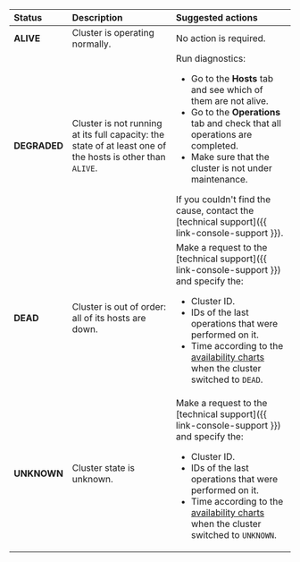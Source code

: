 | Status | Description | Suggested actions |
| :--- | :--- | :--- |
| **ALIVE** | Cluster is operating normally. | No action is required. |
| **DEGRADED** | Cluster is not running at its full capacity: the state of at least one of the hosts is other than `ALIVE`. | Run diagnostics:<ul><li>Go to the **Hosts** tab and see which of them are not alive.</li><li>Go to the **Operations** tab and check that all operations are completed.</li><li>Make sure that the cluster is not under maintenance.</li></ul>If you couldn't find the cause, contact the [technical support]({{ link-console-support }}). |
| **DEAD** | Cluster is out of order: all of its hosts are down. | Make a request to the [technical support]({{ link-console-support }}) and specify the:<ul><li>Cluster ID.</li><li>IDs of the last operations that were performed on it.</li><li>Time according to the [availability charts](#monitoring-cluster) when the cluster switched to `DEAD`.</li></ul> |
| **UNKNOWN** | Cluster state is unknown. | Make a request to the [technical support]({{ link-console-support }}) and specify the:<ul><li>Cluster ID.</li><li>IDs of the last operations that were performed on it.</li><li>Time according to the [availability charts](#monitoring-cluster) when the cluster switched to `UNKNOWN`.</li></ul> |